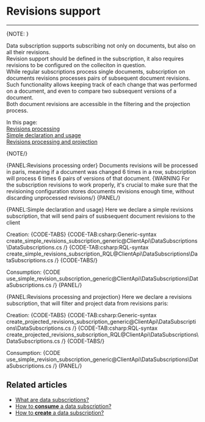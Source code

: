 ﻿# Revisions support
---

{NOTE: }

Data subscription supports subscribing not only on documents, but also on all their revisions.  
Revision support should be defined in the subscription, it also requires revisions to be configured on the colleciton in question.  
While regular subscriptions process single documents, subscription on documents revisions processes pairs of subsequent document revisions.  
Such functionality allows keeping track of each change that was performed on a document, and even to compare two subsequent versions of a document.  
Both document revisions are accessible in the filtering and the projection process.

In this page:  
[Revisions processing](#revisions-processing-order)  
[Simple declaration and usage](#simple-declaration-and-usage)   
[Revisions processing and projection](#revisions-processing-and-projection)  

{NOTE/}

{PANEL:Revisions processing order}
Documents revisions will be processed in paris, meaning if a document was changed 6 times in a row, subscription will process 6 times 6 pairs of versions of that document.
{WARNING For the subscription revisions to work properly, it's crucial to make sure that the revisioning configuration stores documents revisions enough time, without discarding unprocessed revisions/}
{PANEL/}

{PANEL:Simple declaration and usage}
Here we declare a simple revisions subscription, that will send pairs of susbsequent document revisions to the client

Creation:
{CODE-TABS}
{CODE-TAB:csharp:Generic-syntax create_simple_revisions_subscription_generic@ClientApi\DataSubscriptions\DataSubscriptions.cs /}
{CODE-TAB:csharp:RQL-syntax create_simple_revisions_subscription_RQL@ClientApi\DataSubscriptions\DataSubscriptions.cs /}
{CODE-TABS/}

Consumption:
{CODE use_simple_revision_subscription_generic@ClientApi\DataSubscriptions\DataSubscriptions.cs /}
{PANEL/}

{PANEL:Revisions processing and projection}
Here we declare a revisions subscription, that will filter and project data from revisions paris:

Creation:
{CODE-TABS}
{CODE-TAB:csharp:Generic-syntax create_projected_revisions_subscription_generic@ClientApi\DataSubscriptions\DataSubscriptions.cs /}
{CODE-TAB:csharp:RQL-syntax create_projected_revisions_subscription_RQL@ClientApi\DataSubscriptions\DataSubscriptions.cs /}
{CODE-TABS/}

Consumption:
{CODE use_simple_revision_subscription_generic@ClientApi\DataSubscriptions\DataSubscriptions.cs /}
{PANEL/}

## Related articles

- [What are data subscriptions?](../what-are-data-subscriptions)
- [How to **consume** a data subscription?](../SubscriptionConsumption/how-to-consume-data-subscription)
- [How to **create** a data subscription?](../SubscriptionCreation/how-to-create-data-subscription)
